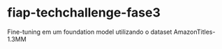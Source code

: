 # fiap-techchallenge-fase3
Fine-tuning em um foundation model utilizando o dataset AmazonTitles-1.3MM
